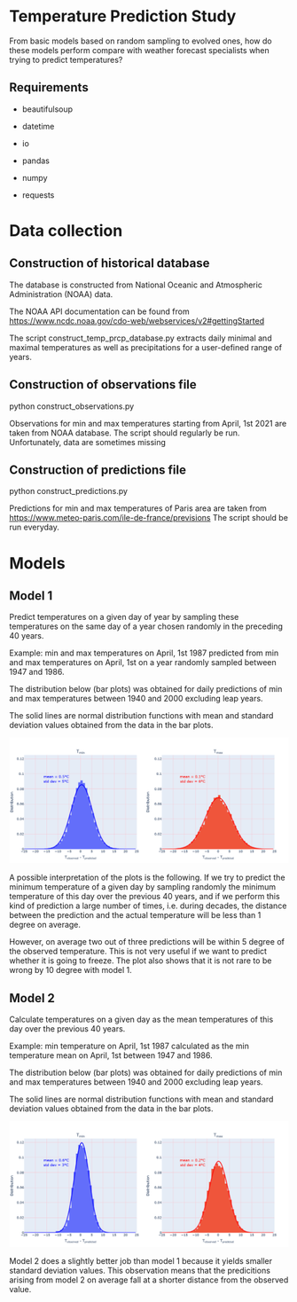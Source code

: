 # Temperature Prediction Study

From basic models based on random sampling to evolved ones, how do these models perform compare with weather forecast specialists when trying to predict temperatures?  

## Requirements

- beautifulsoup

- datetime

- io

- pandas

- numpy

- requests

# Data collection

## Construction of historical database

The database is constructed from National Oceanic and Atmospheric Administration (NOAA) data.

The NOAA API documentation can be found from https://www.ncdc.noaa.gov/cdo-web/webservices/v2#gettingStarted

The script construct_temp_prcp_database.py extracts daily minimal and maximal temperatures as well as precipitations for a user-defined range of years.

## Construction of observations file

python construct_observations.py

Observations for min and max temperatures starting from April, 1st 2021 are taken from NOAA database. The script should regularly be run. Unfortunately, data are sometimes missing

## Construction of predictions file

python construct_predictions.py

Predictions for min and max temperatures of Paris area are taken from https://www.meteo-paris.com/ile-de-france/previsions The script should be run everyday.

# Models

## Model 1

Predict temperatures on a given day of year by sampling these temperatures on the same day of a year chosen randomly in the preceding 40 years.

Example: min and max temperatures on April, 1st 1987 predicted from min and max temperatures on April, 1st on a year randomly sampled between 1947 and 1986.

The distribution below (bar plots) was obtained for daily predictions of min and max temperatures between 1940 and 2000 excluding leap years.

The solid lines are normal distribution functions with mean and standard deviation values obtained from the data in the bar plots. 

![figModel1](fig_model_1.png)

A possible interpretation of the plots is the following. If we try to predict the minimum temperature of a given day by sampling randomly the minimum temperature of this day over the previous 40 years, and if we perform this kind of prediction a large number of times, i.e. during decades, the distance between the prediction and the actual temperature will be less than 1 degree on average.

However, on average two out of three predictions will be within 5 degree of the observed temperature. This is not very useful if we want to predict whether it is going to freeze. The plot also shows that it is not rare to be wrong by 10 degree with model 1.


## Model 2

Calculate temperatures on a given day as the mean temperatures of this day over the previous 40 years.

Example: min temperature on April, 1st 1987 calculated as the min temperature mean on April, 1st between 1947 and 1986.

The distribution below (bar plots) was obtained for daily predictions of min and max temperatures between 1940 and 2000 excluding leap years.

The solid lines are normal distribution functions with mean and standard deviation values obtained from the data in the bar plots. 

![figModel2](fig_model_2.png)

Model 2 does a slightly better job than model 1 because it yields smaller standard deviation values. This observation means that the predicitions arising from model 2 on average fall at a shorter distance from the observed value. 